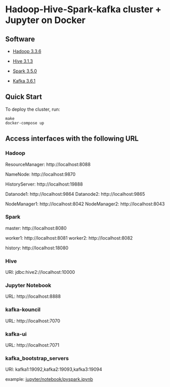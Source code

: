 # Hadoop-Hive-Spark-kafka cluster + Jupyter on Docker

## Software

- [Hadoop 3.3.6](https://hadoop.apache.org/)

- [Hive 3.1.3](http://hive.apache.org/)

- [Spark 3.5.0](https://spark.apache.org/)

- [Kafka 3.6.1](https://kafka.apache.org/)

## Quick Start

To deploy the cluster, run:

```
make
docker-compose up
```

## Access interfaces with the following URL

### Hadoop

ResourceManager: http://localhost:8088

NameNode: http://localhost:9870

HistoryServer: http://localhost:19888

Datanode1: http://localhost:9864
Datanode2: http://localhost:9865

NodeManager1: http://localhost:8042
NodeManager2: http://localhost:8043

### Spark

master: http://localhost:8080

worker1: http://localhost:8081
worker2: http://localhost:8082

history: http://localhost:18080

### Hive

URI: jdbc:hive2://localhost:10000

### Jupyter Notebook

URL: http://localhost:8888

### kafka-kouncil

URL: http://localhost:7070

### kafka-ui

URL: http://localhost:7071

### kafka_bootstrap_servers

URI: kafka1:19092,kafka2:19093,kafka3:19094

example: [jupyter/notebook/pyspark.ipynb](jupyter/notebook/pyspark.ipynb)

